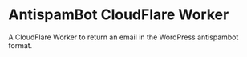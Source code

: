 # AntispamBot CloudFlare Worker

A CloudFlare Worker to return an email in the WordPress antispambot format.
